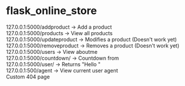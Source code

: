 # flask_online_store

127.0.0.1:5000/addproduct -> Add a product
<br>
127.0.0.1:5000/products -> View all products
<br>
127.0.0.1:5000/updateproduct -> Modifies a product (Doesn't work yet)
<br>
127.0.0.1:5000/removeproduct -> Removes a product (Doesn't work yet)
<br>
127.0.0.1:5000/users -> View aboutme
<br>
127.0.0.1:5000/countdown/<number> -> Countdown from <number>
<br>
127.0.0.1:5000/user/<name> -> Returns "Hello <name>"
<br>
127.0.0.1:500/agent -> View current user agent
<br>
Custom 404 page
